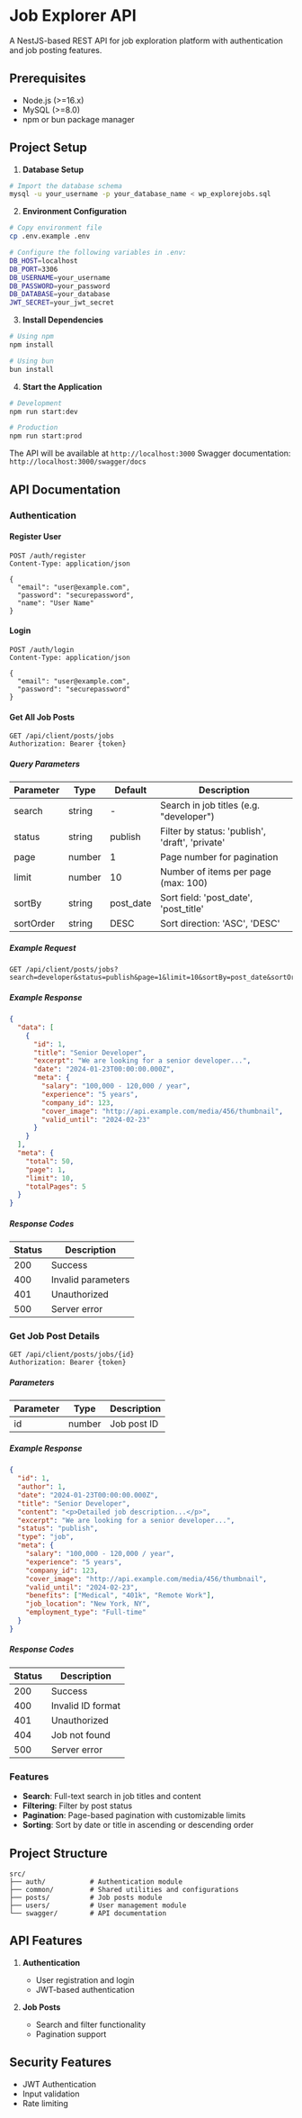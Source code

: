 # Job Explorer API

A NestJS-based REST API for job exploration platform with authentication and job posting features.

## Prerequisites

- Node.js (>=16.x)
- MySQL (>=8.0)
- npm or bun package manager

## Project Setup

1. **Database Setup**

```bash
# Import the database schema
mysql -u your_username -p your_database_name < wp_explorejobs.sql
```

2. **Environment Configuration**

```bash
# Copy environment file
cp .env.example .env

# Configure the following variables in .env:
DB_HOST=localhost
DB_PORT=3306
DB_USERNAME=your_username
DB_PASSWORD=your_password
DB_DATABASE=your_database
JWT_SECRET=your_jwt_secret
```

3. **Install Dependencies**

```bash
# Using npm
npm install

# Using bun
bun install
```

4. **Start the Application**

```bash
# Development
npm run start:dev

# Production
npm run start:prod
```

The API will be available at `http://localhost:3000`
Swagger documentation: `http://localhost:3000/swagger/docs`

## API Documentation

### Authentication

#### Register User
```http
POST /auth/register
Content-Type: application/json

{
  "email": "user@example.com",
  "password": "securepassword",
  "name": "User Name"
}
```

#### Login
```http
POST /auth/login
Content-Type: application/json

{
  "email": "user@example.com",
  "password": "securepassword"
}
```


#### Get All Job Posts

```http
GET /api/client/posts/jobs
Authorization: Bearer {token}
```

##### Query Parameters

| Parameter  | Type     | Default  | Description                                           |
|------------|----------|----------|-------------------------------------------------------|
| search     | string   | -        | Search in job titles (e.g. "developer")              |
| status     | string   | publish  | Filter by status: 'publish', 'draft', 'private'      |
| page       | number   | 1        | Page number for pagination                           |
| limit      | number   | 10       | Number of items per page (max: 100)                 |
| sortBy     | string   | post_date| Sort field: 'post_date', 'post_title'               |
| sortOrder  | string   | DESC     | Sort direction: 'ASC', 'DESC'                       |

##### Example Request

```http
GET /api/client/posts/jobs?search=developer&status=publish&page=1&limit=10&sortBy=post_date&sortOrder=DESC
```

##### Example Response

```json
{
  "data": [
    {
      "id": 1,
      "title": "Senior Developer",
      "excerpt": "We are looking for a senior developer...",
      "date": "2024-01-23T00:00:00.000Z",
      "meta": {
        "salary": "100,000 - 120,000 / year",
        "experience": "5 years",
        "company_id": 123,
        "cover_image": "http://api.example.com/media/456/thumbnail",
        "valid_until": "2024-02-23"
      }
    }
  ],
  "meta": {
    "total": 50,
    "page": 1,
    "limit": 10,
    "totalPages": 5
  }
}
```

##### Response Codes

| Status | Description           |
|--------|-----------------------|
| 200    | Success              |
| 400    | Invalid parameters   |
| 401    | Unauthorized         |
| 500    | Server error         |

### Get Job Post Details

```http
GET /api/client/posts/jobs/{id}
Authorization: Bearer {token}
```

##### Parameters

| Parameter | Type     | Description     |
|-----------|----------|-----------------|
| id        | number   | Job post ID     |

##### Example Response

```json
{
  "id": 1,
  "author": 1,
  "date": "2024-01-23T00:00:00.000Z",
  "title": "Senior Developer",
  "content": "<p>Detailed job description...</p>",
  "excerpt": "We are looking for a senior developer...",
  "status": "publish",
  "type": "job",
  "meta": {
    "salary": "100,000 - 120,000 / year",
    "experience": "5 years",
    "company_id": 123,
    "cover_image": "http://api.example.com/media/456/thumbnail",
    "valid_until": "2024-02-23",
    "benefits": ["Medical", "401k", "Remote Work"],
    "job_location": "New York, NY",
    "employment_type": "Full-time"
  }
}
```

##### Response Codes

| Status | Description           |
|--------|-----------------------|
| 200    | Success              |
| 400    | Invalid ID format    |
| 401    | Unauthorized         |
| 404    | Job not found        |
| 500    | Server error         |

### Features

- **Search**: Full-text search in job titles and content
- **Filtering**: Filter by post status
- **Pagination**: Page-based pagination with customizable limits
- **Sorting**: Sort by date or title in ascending or descending order

## Project Structure

```
src/
├── auth/           # Authentication module
├── common/         # Shared utilities and configurations
├── posts/          # Job posts module
├── users/          # User management module
└── swagger/        # API documentation
```

## API Features

1. **Authentication**
   - User registration and login
   - JWT-based authentication

2. **Job Posts**
   - Search and filter functionality
   - Pagination support

## Security Features

- JWT Authentication
- Input validation
- Rate limiting

